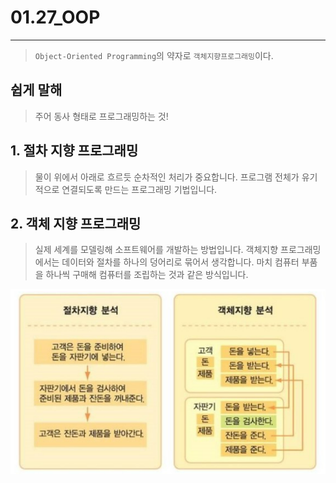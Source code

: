 # 01.27_OOP

---

> `Object-Oriented Programming`의 약자로 `객체지향프로그래밍`이다.

## 쉽게 말해

> 주어 동사 형태로 프로그래밍하는 것!

## 1. 절차 지향 프로그래밍

> 물이 위에서 아래로 흐르듯 순차적인 처리가 중요합니다. 프로그램 전체가 유기적으로 연결되도록 만드는 프로그래밍 기법입니다.

## 2. 객체 지향 프로그래밍

>실제 세계를 모델링해 소프트웨어를 개발하는 방법입니다. 객체지향 프로그래밍에서는 데이터와 절차를 하나의 덩어리로 묶어서 생각합니다. 마치 컴퓨터 부품을 하나씩 구매해 컴퓨터를 조립하는 것과 같은 방식입니다.

![절차 지향과 객제 지향의 차이](0127_OOP.assets/oop.PNG)